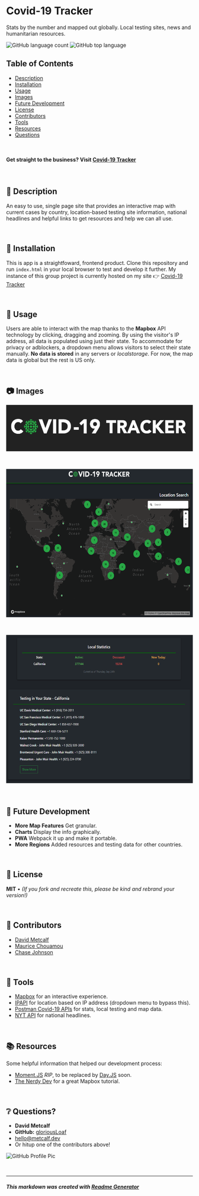 # Covid-19 Tracker
Stats by the number and mapped out globally. Local testing sites, news and humanitarian resources.

![GitHub language count](https://img.shields.io/github/languages/count/gloriousLoaf/Covid-19-Tracker)
![GitHub top language](https://img.shields.io/github/languages/top/gloriousLoaf/Covid-19-Tracker)

## Table of Contents
* [Description](#-description)
* [Installation](#-installation)
* [Usage](#-usage)
* [Images](#-images)
* [Future Development](#-future-development)
* [License](#-license)
* [Contributors](#-contributors)
* [Tools](#-tools)
* [Resources](#-resources)
* [Questions](#-questions)
<p>&nbsp;</p>

#### Get straight to the business? Visit [Covid-19 Tracker](https://metcalf.dev/Covid-19-Tracker/)
<p>&nbsp;</p>

## 📝 Description
An easy to use, single page site that provides an interactive map with current cases by country, location-based testing site information, national headlines and helpful links to get resources and help we can all use.
<p>&nbsp;</p>

## 💾 Installation
This is app is a straightfoward, frontend product. Clone this repository and run ``` index.html ``` in your local browser to test and develop it further. My instance of this group project is currently hosted on my site 👉 [Covid-19 Tracker](https://metcalf.dev/Covid-19-Tracker/)
<p>&nbsp;</p>

## 📲 Usage
Users are able to interact with the map thanks to the **Mapbox** API technology by clicking, dragging and zooming. By using the visitor's IP address, all data is populated using just their state. To accommodate for privacy or adblockers, a dropdown menu allows visitors to select their state manually. **No data is stored** in any servers or *localstorage*. For now, the map data is global but the rest is US only.
<p>&nbsp;</p>

## 📷 Images
<img src="https://github.com/gloriousLoaf/Covid-19-Tracker/blob/main/assets/images/covid-logo-dark.png" alt="Covid-19 Tracker" height="125">
<p>&nbsp;</p>
<img src="https://github.com/gloriousLoaf/Covid-19-Tracker/blob/main/assets/images/covid-map.png" alt="Covid-19 Tracker" height="400">
<p>&nbsp;</p>
<img src="https://github.com/gloriousLoaf/Covid-19-Tracker/blob/main/assets/images/covid-testing.png" alt="Covid-19 Tracker local testing results" height="400">
<p>&nbsp;</p>

## 🔮 Future Development
* **More Map Features** Get granular.
* **Charts** Display the info graphically.
* **PWA** Webpack it up and make it portable.
* **More Regions** Added resources and testing data for other countries.
<p>&nbsp;</p>

## 📜 License
**MIT** • *(If you fork and recreate this, please be kind and rebrand your version!)*
<p>&nbsp;</p>

## 🏀 Contributors
* [David Metcalf](https://github.com/gloriousLoaf) 
* [Maurice Chouamou](https://github.com/mauricechouam)
* [Chase Johnson](https://github.com/chaseyb) 
<p>&nbsp;</p>

## 🔨 Tools 
* [Mapbox](https://www.mapbox.com/) for an interactive experience.
* [IPAPI](https://ipapi.co/) for location based on IP address (dropdown menu to bypass this).
* [Postman Covid-19 APIs](https://covid-19-apis.postman.com/) for stats, local testing and map data.
* [NYT API](https://api.nytimes.com/) for national headlines.
<p>&nbsp;</p>

## 📚 Resources
Some helpful information that helped our development process:
* [Moment.JS](https://momentjs.com/) *RIP*, to be replaced by [Day.JS](https://www.npmjs.com/package/dayjs) soon.
* [The Nerdy Dev](https://www.youtube.com/channel/UCWWRLPeMNMeDhpfE7R6qCyw) for a great Mapbox tutorial.
<p>&nbsp;</p>

## ❔ Questions?
  * **David Metcalf**
  * **GitHub:** [gloriousLoaf](https://github.com/gloriousLoaf)
  * <hello@metcalf.dev>
  * Or hitup one of the contributors above!

<img src="https://github.com/gloriousLoaf.png" alt="GitHub Profile Pic" width="125" height="125">
<p>&nbsp;</p>

---

##### This markdown was created with [Readme Generator](https://github.com/gloriousLoaf/Readme-Generator)
